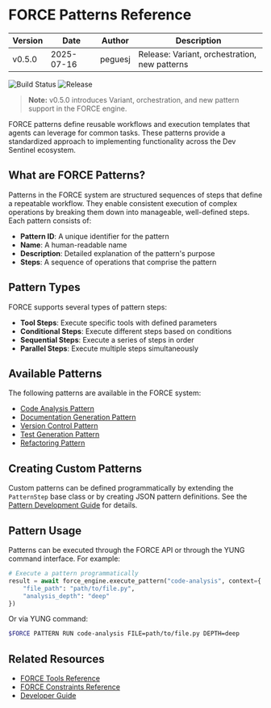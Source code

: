 
# FORCE Patterns Reference

| Version | Date       | Author   | Description                                  |
|---------|------------|----------|----------------------------------------------|
| v0.5.0  | 2025-07-16 | peguesj  | Release: Variant, orchestration, new patterns |

![Build Status](https://img.shields.io/github/actions/workflow/status/peguesj/yj-dev_sentinel/ci.yml?branch=main)
![Release](https://img.shields.io/github/v/release/peguesj/yj-dev_sentinel)

> **Note:** v0.5.0 introduces Variant, orchestration, and new pattern support in the FORCE engine.

FORCE patterns define reusable workflows and execution templates that agents can leverage for common tasks. These patterns provide a standardized approach to implementing functionality across the Dev Sentinel ecosystem.

## What are FORCE Patterns?

Patterns in the FORCE system are structured sequences of steps that define a repeatable workflow. They enable consistent execution of complex operations by breaking them down into manageable, well-defined steps. Each pattern consists of:

- **Pattern ID**: A unique identifier for the pattern
- **Name**: A human-readable name
- **Description**: Detailed explanation of the pattern's purpose
- **Steps**: A sequence of operations that comprise the pattern

## Pattern Types

FORCE supports several types of pattern steps:

- **Tool Steps**: Execute specific tools with defined parameters
- **Conditional Steps**: Execute different steps based on conditions
- **Sequential Steps**: Execute a series of steps in order
- **Parallel Steps**: Execute multiple steps simultaneously

## Available Patterns

The following patterns are available in the FORCE system:

- [Code Analysis Pattern](code-analysis.md)
- [Documentation Generation Pattern](documentation-generation.md)
- [Version Control Pattern](version-control.md)
- [Test Generation Pattern](test-generation.md)
- [Refactoring Pattern](refactoring.md)

## Creating Custom Patterns

Custom patterns can be defined programmatically by extending the `PatternStep` base class or by creating JSON pattern definitions. See the [Pattern Development Guide](../../developer/pattern-development.md) for details.

## Pattern Usage

Patterns can be executed through the FORCE API or through the YUNG command interface. For example:

```python
# Execute a pattern programmatically
result = await force_engine.execute_pattern("code-analysis", context={
    "file_path": "path/to/file.py",
    "analysis_depth": "deep"
})
```

Or via YUNG command:

```bash
$FORCE PATTERN RUN code-analysis FILE=path/to/file.py DEPTH=deep
```

## Related Resources

- [FORCE Tools Reference](../tools/index.md)
- [FORCE Constraints Reference](../constraints/index.md)
- [Developer Guide](../../developer/index.md)
